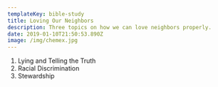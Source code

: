 ```yaml
---
templateKey: bible-study
title: Loving Our Neighbors
description: Three topics on how we can love neighbors properly.
date: 2019-01-10T21:50:53.890Z
image: /img/chemex.jpg
---
```


1. Lying and Telling the Truth
2. Racial Discrimination
3. Stewardship
